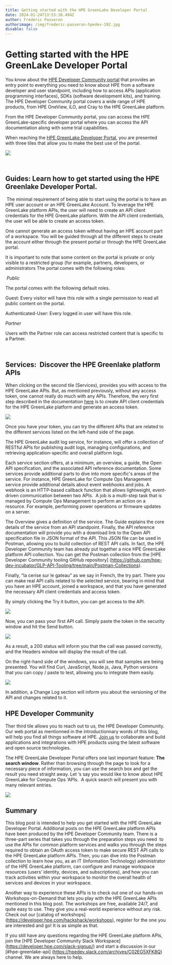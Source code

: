 ```yaml
---
title: Getting started with the HPE GreenLake Developer Portal
date: 2024-01-24T13:53:38.494Z
author: Frederic Passeron
authorimage: /img/frederic-passeron-hpedev-192.jpg
disable: false
---
```

# Getting started with the HPE GreenLake Developer Portal 

You know about the [HPE Developer Community portal](https://developer.hpe.com/) that provides an entry point to everything you need to know about HPE from a software developer and user standpoint, including how to access APIs (application programming interfaces), SDKs (software development kits), and training. The HPE Developer Community portal covers a wide range of HPE products, from HPE OneView, iLO, and Cray to the HPE GreenLake platform. 

From the HPE Developer Community portal, you can access the HPE GreenLake-specific developer portal where you can access the API documentation along with some trial capabilities. 

When reaching the [HPE GreenLake Developer Portal](https://developer.greenlake.hpe.com/), you are presented with three tiles that allow you to make the best use of the portal.

![](/img/blog-greenlake-dev-portal1.png)

 

## Guides: Learn how to get started using the HPE Greenlake Developer Portal. 

 The minimal requirement of being able to start using the portal is to have an HPE user account or an HPE GreenLake Account. To leverage the HPE GreenLake platform APIs, the user will need to create an API client credentials for the HPE GreenLake platform. With the API client credentials, the user will be able to create an access token.  

One cannot generate an access token without having an HPE account part of a workspace. You will be guided through all the different steps to create the account either through the present portal or through the HPE GreenLake portal. 

It is important to note that some content on the portal is private or only visible to a restricted group (for example, partners, developers, or administrators The portal comes with the following roles: 

 *Public* 

The portal comes with the following default roles. 

Guest: Every visitor will have this role with a single permission to read all public content on the portal. 

Authenticated-User: Every logged in user will have this role. 

*Partner* 

Users with the Partner role can access restricted content that is specific to a Partner.  

 

## Services:  Discover the HPE Greenlake platform APIs  

When clicking on the second tile (Services), provides you with access to the HPE GreenLake APIs. But, as mentioned previously, without any access token, one cannot really do much with any APIs. Therefore, the very first step described in the documentation [here](https://developer.greenlake.hpe.com/docs/greenlake/guides/#generate-or-reset-application-credentials) is to create API client credentials for the HPE GreenLake platform and generate an access token. 

![](/img/blog-greenlake-dev-portal2.png)

Once you have your token, you can try the different APIs that are related to the different services listed on the left-hand side of the page.  

The HPE GreenLake audit log service, for instance, will offer a collection of RESTful APIs for publishing audit logs, managing configurations, and retrieving application-specific and overall platform logs. 

Each service section offers, at a minimum, an overview, a guide, the Open API specification, and the associated API reference documentation. Some services provide additional parts to dive into more specific's areas of the service. For instance, HPE GreenLake for Compute Ops Management service provide additional details about event webhooks and jobs. A webhook is an HTTP-based callback function that allows lightweight, event-driven communication between two APIs.  A job is a multi-step task that is managed by Compute Ops Management to perform an action on a resource. For example, performing power operations or firmware updates on a server. 

The Overview gives a definition of the service. The Guide explains the core details of the service from an API standpoint. Finally, the API reference documentation will provide you with a download link to the Open API specification file in JSON format of the API. This JSON file can be used in Postman, allowing you to build collection of REST API calls. In fact, the HPE Developer Community team has already put together a nice HPE GreenLake platform API collection. You can get the Postman collection from the \[HPE Developer Community tooling GitHub repository] (https://github.com/hpe-dev-incubator/GLP-API-Tooling/tree/main/Postman-Collections). 

Finally, “la cerise sur le gateau” as we say in French, the try part. There you can make real API calls related to the selected service, bearing in mind that you have an HPE account, joined a workspace, and that you have generated the necessary API client credentials and access token. 

By simply clicking the Try it button, you can get access to the API. 

![](/img/blog-greenlake-dev-portal3.png)

Now, you can pass your first API call. Simply paste the token in the security window and hit the Send button. 

![](/img/blog-greenlake-dev-portal4.png)

As a result, a 200 status will inform you that the call was passed correctly, and the Headers window will display the result of the call. 

On the right-hand side of the windows, you will see that samples are being presented. You will find Curl, JavaScript, Node.js, Java, Python versions that you can copy / paste to test, allowing you to integrate them easily. 

![](/img/blog-greenlake-dev-portal5.png)

In addition, a Change Log section will inform you about the versioning of the API and changes related to it.

## HPE Developer Community

T﻿her third tile allows you to reach out to us,  the HPE Developer Community. Our web portal as mentionned in the introductionnary words of this blog, will help you find all things software at HPE. [Join us](https://developer.hpe.com/community) to collaborate and build applications and integrations with HPE products using the latest software and open source technologies.



The HPE GreenLake Developer Portal offers one last important feature: **The search window**. Rather than browsing through the page to look for a necessary piece of information, you can use the search box and get the result you need straight away. Let ‘s say you would like to know about HPE GreenLake for Compute Ops ‘APIs.  A quick search will present you with many relevant entries.

![](/img/blog-greenlake-dev-portal6.png)

## Summary 

This blog post is intended to help you get started with the HPE GreenLake Developer Portal. Additional posts on the HPE GreenLake platform APIs have been produced by the HPE Developer Community team. There is a three-part series that takes you through the preparation steps you need  to use the APIs for common platform services and walks you through the steps required to obtain an OAuth access token to make secure REST API calls to the HPE GreenLake platform APIs. Then, you can dive into the Postman collection to learn how you, as an IT (Information Technology) administrator of the HPE GreenLake platform, can configure and manage workspace resources (users’ identity, devices, and subscriptions), and how you can track activities within your workspace to monitor the overall health of services and devices in your workspace.  

Another way to experience these APIs is to check out one of our hands-on Workshops-on-Demand that lets you play with the HPE GreenLake APIs mentioned in this blog post. The workshops are free, available 24/7, and quite easy to use. They give you a real-world experience without any risk. Check out our [catalog of workshops] (https://developer.hpe.com/hackshack/workshops), register for the one you are interested and go! It is as simple as that.  

If you still have any questions regarding the HPE GreenLake platform APIs, join the [HPE Developer Community Slack Workspace] (https://developer.hpe.com/slack-signup/) and start a discussion in our [#hpe-greenlake-api] (https://hpedev.slack.com/archives/C02EG5XFK8Q) channel. We are always here to help.